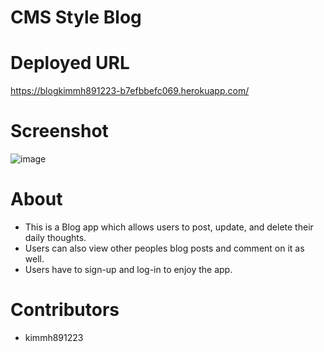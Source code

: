 # CMS Style Blog

# Deployed URL
https://blogkimmh891223-b7efbbefc069.herokuapp.com/

# Screenshot
![image](https://github.com/kimmh891223/cms_blog/assets/125617951/10860cd8-d90e-4d5a-9dea-a32131c89ba8)

# About
- This is a Blog app which allows users to post, update, and delete their daily thoughts.
- Users can also view other peoples blog posts and comment on it as well.
- Users have to sign-up and log-in to enjoy the app.

# Contributors
- kimmh891223
